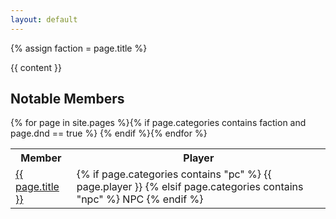```yaml
---
layout: default
---
```

{% assign faction = page.title %}

{{ content }}



<h2>Notable Members</h2>
<table>
<tr>
<th>Member</th><th>Player</th>
{% for page in site.pages %}{% if page.categories contains faction and page.dnd == true %}
<tr>
<td>
<a href="{{ site.baseurl }}{{ page.url }}">{{ page.title }}</a>
</td>
<td>
{% if page.categories contains "pc" %}
{{ page.player }}
{% elsif page.categories contains "npc" %}
NPC
{% endif %}
</td>
</tr>
{% endif %}{% endfor %}
